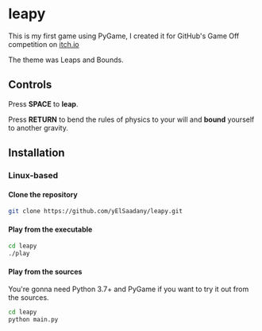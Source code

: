 # leapy

This is my first game using PyGame, I created it for GitHub's Game Off competition on [itch.io](https://itch.io)

The theme was Leaps and Bounds.

## Controls

Press **SPACE** to **leap**.

Press **RETURN** to bend the rules of physics to your will and **bound** yourself to another gravity.

## Installation


### Linux-based

#### Clone the repository
```bash
git clone https://github.com/yElSaadany/leapy.git
```

#### Play from the executable
```bash
cd leapy
./play
```

#### Play from the sources

You're gonna need Python 3.7+ and PyGame if you want to try it out from the sources.
```bash
cd leapy
python main.py
```
